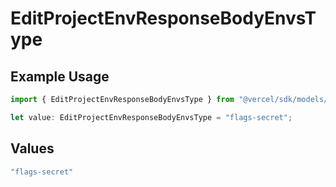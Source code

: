 # EditProjectEnvResponseBodyEnvsType

## Example Usage

```typescript
import { EditProjectEnvResponseBodyEnvsType } from "@vercel/sdk/models/operations";

let value: EditProjectEnvResponseBodyEnvsType = "flags-secret";
```

## Values

```typescript
"flags-secret"
```